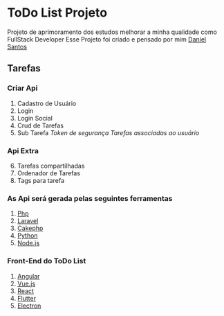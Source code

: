 # ToDo List Projeto
Projeto de aprimoramento dos estudos melhorar a minha qualidade como FullStack Developer
Esse Projeto foi criado e pensado por mim [Daniel Santos](https://dsprog.com.br)

## Tarefas

### Criar Api
1. Cadastro de Usuário
2. Login
3. Login Social
4. Crud de Tarefas
5. Sub Tarefa
*Token de segurança*
*Tarefas associadas ao usuário*

### Api Extra
6. Tarefas compartilhadas
7. Ordenador de Tarefas
8. Tags para tarefa

### As Api será gerada pelas seguintes ferramentas
1. [Php](https://github.com/dsprog/ToDo-List-Projeto-Php)
2. [Laravel](#)
3. [Cakephp](#)
4. [Python](#)
5. [Node.js](#)

### Front-End do ToDo List
1. [Angular](#)
2. [Vue.js](#)
3. [React](#)
4. [Flutter](#)
5. [Electron](#)
